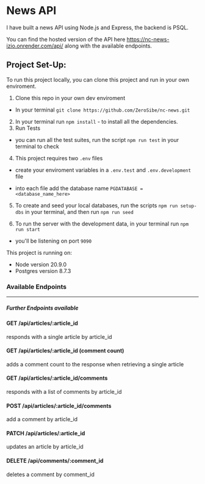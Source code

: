 # News API

I have built a news API using Node.js and Express, the backend is PSQL.

You can find the hosted version of the API here https://nc-news-izio.onrender.com/api/
along with the available endpoints.

## Project Set-Up:

To run this project locally, you can clone this project and run in your own enviroment.

1. Clone this repo in your own dev enviroment

- In your terminal `git clone https://github.com/ZeroSibe/nc-news.git `

2. In your terminal run `npm install` - to install all the dependencies.
3. Run Tests

- you can run all the test suites, run the script `npm run test` in your terminal to check

4. This project requires two `.env` files

- create your enviroment variables in a `.env.test` and `.env.development` file

- into each file add the database name `PGDATABASE = <database_name_here>`

5. To create and seed your local databases, run the scripts `npm run setup-dbs` in your terminal, and then run `npm run seed`

6. To run the server with the development data, in your terminal run `npm run start`

- you'll be listening on port `9090`

This project is running on:

- Node version 20.9.0
- Postgres version 8.7.3

### Available Endpoints

---

##### Further Endpoints available

#### **GET /api/articles/:article_id**

responds with a single article by article_id

#### **GET /api/articles/:article_id (comment count)**

adds a comment count to the response when retrieving a single article

#### **GET /api/articles/:article_id/comments**

responds with a list of comments by article_id

#### **POST /api/articles/:article_id/comments**

add a comment by article_id

#### **PATCH /api/articles/:article_id**

updates an article by article_id

#### **DELETE /api/comments/:comment_id**

deletes a comment by comment_id
